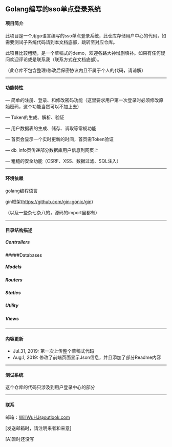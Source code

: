 ## Golang编写的sso单点登录系统

#### 项目简介

此项目是一个用go语言编写的sso单点登录系统，此仓库存储用户中心的代码，如需要测试子系统代码请到本文档底部，跳转至对应仓库。

此项目比较粗糙，是一个草稿式的demo，欢迎各路大神增删填补。如果有任何疑问欢迎评论或是联系我（联系方式在文档底部）。

（此仓库不包含整理/修改后保密协议内且不属于个人的代码，请谅解）

***

#### 功能特性

—  简单的注册、登录、和修改密码功能（这里要求用户第一次登录时必须修改原始密码，这个功能当然可以不加上去）

—  Token的生成、解析、验证

—  用户数据表的生成、储存、调取等常规功能

—  首页会显示一个实时更新的时间，首页需Token验证

—  db_info页传递部分数据库用户信息到网页上

—  粗糙的安全功能（CSRF、XSS、数据过滤、SQL注入）

----

#### 环境依赖

golang编程语言

gin框架(https://github.com/gin-gonic/gin)

（以及一些杂七杂八的，源码的import里都有）

----

#### 目录结构描述

##### Controllers

#####Databases

##### Models

##### Routers

##### Statics

##### Utility

##### Views

----

#### 内容更新

- Jul.31, 2019: 第一次上传整个草稿式代码
- Aug.1, 2019: 修改了前端页面显示Json信息，并且添加了部分Readme内容

----

#### 测试系统

这个仓库的代码只涉及到用户登录中心的部分

----

#### 联系

邮箱：WillWuHJ@outlook.com

[发送邮箱时，请注明来者和来意]





















[A]暂时还没写